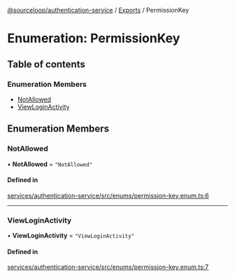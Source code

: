 [@sourceloop/authentication-service](../README.md) / [Exports](../modules.md) / PermissionKey

# Enumeration: PermissionKey

## Table of contents

### Enumeration Members

- [NotAllowed](PermissionKey.md#notallowed)
- [ViewLoginActivity](PermissionKey.md#viewloginactivity)

## Enumeration Members

### NotAllowed

• **NotAllowed** = ``"NotAllowed"``

#### Defined in

[services/authentication-service/src/enums/permission-key.enum.ts:6](https://github.com/sourcefuse/loopback4-microservice-catalog/blob/00e854d46/services/authentication-service/src/enums/permission-key.enum.ts#L6)

___

### ViewLoginActivity

• **ViewLoginActivity** = ``"ViewLoginActivity"``

#### Defined in

[services/authentication-service/src/enums/permission-key.enum.ts:7](https://github.com/sourcefuse/loopback4-microservice-catalog/blob/00e854d46/services/authentication-service/src/enums/permission-key.enum.ts#L7)
